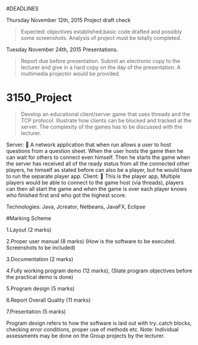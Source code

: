 #DEADLINES

Thursday November 12th, 2015 Project draft check

>Expected: objectives established,basic code drafted and possibly some screenshots. Analysis of project must be totally completed.

Tuesday November 24th, 2015 Presentations.

>Report due before presentation. Submit an electronic copy to the lecturer and give in a hard copy on the day of the presentation. A multimedia projector would be provided.

# 3150_Project
>Develop an educational client/server game that uses threads and the TCP protocol. Illustrate how clients can be blocked and tracked at the server. The complexity of the games has to be discussed with the lecturer.

 Server: 
	A network application that when run allows a user to host questions from a question sheet. When the user hosts the game then he can wait for others to connect even himself. Then he starts the game when the server has received all of the ready status from all the connected other players, he himself as stated before can also be a player, but he would have to run the separate player app. 
Client: 
	This is the player app, Multiple players would be able to connect to the game host (via threads), players can then all start the game and when the game is over each player knows who finished first and who got the highest score.

Technologies:
Java, Jcreator, Netbeans, JavaFX, Eclipse


#Marking Scheme

1.Layout (2 marks)

2.Proper user manual (8 marks) (How is the software to be executed. Screenshots to be included)

3.Documentation (2 marks)

4.Fully working program demo (12 marks), (State program objectives before the practical demo is done)

5.Program design (5 marks)

6.Report Overall Quality (11 marks)

7.Presentation (5 marks)

Program design refers to how the software is laid out with try..catch blocks, checking error conditions, proper use of methods etc.
Note: Individual assessments may be done on the Group projects by the lecturer.
